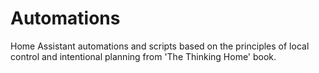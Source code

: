 # Automations
Home Assistant automations and scripts based on the principles of local control and intentional planning from 'The Thinking Home' book.

